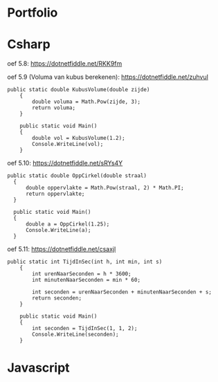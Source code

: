# Portfolio
# Csharp
oef 5.8:
https://dotnetfiddle.net/RKK9fm

oef 5.9 (Voluma van kubus berekenen):
https://dotnetfiddle.net/zuhvul
```
public static double KubusVolume(double zijde)
	{
		double voluma = Math.Pow(zijde, 3);
		return voluma;
	}
	
	public static void Main()
	{
		double vol = KubusVolume(1.2);
		Console.WriteLine(vol);
	}
  ```
  
  oef 5.10:
  https://dotnetfiddle.net/sRYs4Y
  ```
  public static double OppCirkel(double straal)
	{
		double oppervlakte = Math.Pow(straal, 2) * Math.PI;
		return oppervlakte;
	}
	
	public static void Main()
	{
		double a = OppCirkel(1.25);
		Console.WriteLine(a);
	}
```

oef 5.11:
https://dotnetfiddle.net/csaxjl
```
public static int TijdInSec(int h, int min, int s)
	{
		int urenNaarSeconden = h * 3600;
		int minutenNaarSeconden = min * 60;
		
		int seconden = urenNaarSeconden + minutenNaarSeconden + s;
		return seconden;
	}
	
	public static void Main()
	{
		int seconden = TijdInSec(1, 1, 2);
		Console.WriteLine(seconden);
	}
```
# Javascript
